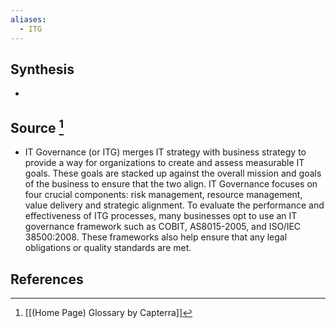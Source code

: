```yaml
---
aliases:
  - ITG
---
```

## Synthesis
- 
## Source [^1]
- IT Governance (or ITG) merges IT strategy with business strategy to provide a way for organizations to create and assess measurable IT goals. These goals are stacked up against the overall mission and goals of the business to ensure that the two align. IT Governance focuses on four crucial components: risk management, resource management, value delivery and strategic alignment. To evaluate the performance and effectiveness of ITG processes, many businesses opt to use an IT governance framework such as COBIT, AS8015-2005, and ISO/IEC 38500:2008. These frameworks also help ensure that any legal obligations or quality standards are met.
## References

[^1]: [[(Home Page) Glossary by Capterra]]